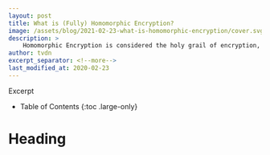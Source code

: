 ```yaml
---
layout: post
title: What is (Fully) Homomorphic Encryption?
image: /assets/blog/2021-02-23-what-is-homomorphic-encryption/cover.svg
description: >
	Homomorphic Encryption is considered the holy grail of encryption, but was it and how can it be used?
author: tvdn
excerpt_separator: <!--more-->
last_modified_at: 2020-02-23
---
```


Excerpt

<!--more-->

- Table of Contents
  {:toc .large-only}

# Heading
